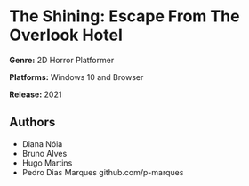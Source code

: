 # The Shining: Escape From The Overlook Hotel

**Genre:** 2D Horror Platformer

**Platforms:** Windows 10 and Browser

**Release:** 2021

## Authors

- Diana Nóia
- Bruno Alves
- Hugo Martins
- Pedro Dias Marques  github.com/p-marques